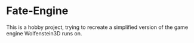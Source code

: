 # Fate-Engine

This is a hobby project, trying to recreate a simplified version of the game engine Wolfenstein3D runs on.